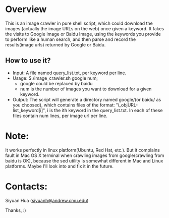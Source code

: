 # Overview
This is an image crawler in pure shell script, which could download the images (actually the image URLs on the web) once given a keyword. It fakes the visits to Google Image or Baidu Image, using the keywords you provide to perform like a human search, and then parse and record the results(image urls) returned by Google or Baidu.

## How to use it?
* Input: A file named query\_list.txt, per keyword per line.
* Usage: 
	$./image\_crawler.sh google num;
	* google could be replaced by baidu
	* num is the number of images you want to download for a given keyword.
* Output: The script will generate a directory named google/(or baidu/ as you choosed), which contains files of the format: "i\_objURL-list\_keyword[i]", i is the ith keyword in the query\_list.txt. In each of these files contain num lines, per image url per line.


# Note:
It works perfectly in linux platform(Ubuntu, Red Hat, etc.).
But it complains fault in Mac OS X terminal when crawling images from google(crawling from baidu is OK), because the sed utility is somewhat different in Mac and Linux platforms. Maybe I'll look into and fix it in the future.


# Contacts:
Siyuan Hua (siyuanh@andrew.cmu.edu)

Thanks, :)
